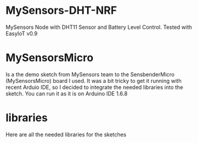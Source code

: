 MySensors-DHT-NRF
==
MySensors Node with DHT11 Sensor and Battery Level Control.
Tested with EasyIoT v0.9

MySensorsMicro
==
Is a the demo sketch from MySensors team to the SensbenderMicro (MySensorsMicro) board I used.
It was a bit tricky to get it running with recent Arduio IDE, so I decided to integrate the needed libraries
into the sketch. You can run it as it is on Arduino IDE 1.6.8

libraries
==
Here are all the needed libraries for the sketches
